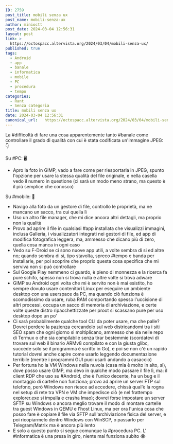 ```yaml
---
ID: 2759
post_title: mobili senza ux
post_name: mobili-senza-ux
author: minioctt
post_date: 2024-03-04 12:56:31
layout: post
link: >
  https://octospacc.altervista.org/2024/03/04/mobili-senza-ux/
published: true
tags:
  - Android
  - app
  - banale
  - informatica
  - mobile
  - PC
  - procedura
  - tempo
categories:
  - Rant
  - Senza categoria
title: mobili senza ux
date: 2024-03-04 12:56:31
canonical_url:   https://octospacc.altervista.org/2024/03/04/mobili-senza-ux/
---
```

<!-- wp:paragraph -->
<p>La #difficoltà di fare una cosa apparentemente tanto #banale come controllare il grado di qualità con cui è stata codificata un'immagine JPEG: 👇</p>
<!-- /wp:paragraph -->

<!-- wp:paragraph -->
<p>Su #PC: 🖥️</p>
<!-- /wp:paragraph -->

<!-- wp:list -->
<ul><!-- wp:list-item -->
<li>Apro la foto in GIMP, vado a fare come per riesportarla in JPEG, spunto l'opzione per usare la stessa qualità del file originale, e nella casella vedo il numero in questione (ci sarà un modo meno strano, ma questo è il più semplice che conosco)</li>
<!-- /wp:list-item --></ul>
<!-- /wp:list -->

<!-- wp:paragraph -->
<p>Su #mobile: 📱</p>
<!-- /wp:paragraph -->

<!-- wp:list -->
<ul><!-- wp:list-item -->
<li>Navigo alla foto da un gestore di file, controllo le proprietà, ma ne mancano un sacco, tra cui quella lì</li>
<!-- /wp:list-item -->

<!-- wp:list-item -->
<li>Uso un altro file manager, che mi dice ancora altri dettagli, ma proprio non la qualità</li>
<!-- /wp:list-item -->

<!-- wp:list-item -->
<li>Provo ad aprire il file in qualsiasi #app installata che visualizzi immagini, inclusa Galleria, i visualizzatori integrati nei gestori di file, ed app di modifica fotografica leggera, ma, ammesso che dicano più di zero, quella cosa manca in ogni caso</li>
<!-- /wp:list-item -->

<!-- wp:list-item -->
<li>Vedo su F-Droid se ci sono nuove app utili, a volte sembra di si ed altre no; quando sembra di si, tipo stavolta, spreco #tempo e banda per installarle, per poi scoprire che proprio questa cosa specifica che mi serviva non si può controllare</li>
<!-- /wp:list-item -->

<!-- wp:list-item -->
<li>Sul Google Play nemmeno ci guardo, è pieno di monnezza e la ricerca fa pure schifo, spesso non si trova nulla e altre volte si trova adware</li>
<!-- /wp:list-item -->

<!-- wp:list-item -->
<li>GIMP su Android ogni volta che mi è servito non è mai esistito, ho sempre dovuto usare contenitori Linux per eseguire un ambiente desktop con una userspace da PC, ma quando ciò funziona è scomodissimo da usare, ruba RAM comportando spesso l'uccisione di altri processi, occupa un sacco di memoria di archiviazione, e certe volte queste distro ripacchettizzate per proot si scassano pure per uso desktop dopo un po'</li>
<!-- /wp:list-item -->

<!-- wp:list-item -->
<li>Ci sarà probabilmente qualche tool CLI da poter usare, ma che palle? Dovrei perdere la pazienza cercandolo sul web districandomi tra i siti SEO spam che ogni giorno si moltiplicano, ammesso che sia nelle repo di Termux o che sia compilabile senza tirar bestemmie (scordatevi di trovare sul web il binario ARMv8 compilato e con la giusta glibc, succede solo se il programma è scritto in Go), e poi se non c'è un rapido tutorial dovrei anche capire come usarlo leggendo documentazione terribile (mentre i programmi GUI puoi usarli andando a casaccio)</li>
<!-- /wp:list-item -->

<!-- wp:list-item -->
<li>Per fortuna ho la VM Windows nella nuvola (casa mia è molto in alto, si), dove posso usare GIMP, ma devo in qualche modo passare il file lì, ma: il client RDP che uso su #Android, che è l'unico decente, ha un bug e il montaggio di cartelle non funziona; provo ad aprire un server FTP sul telefono, però Windows non riesce ad accedere, chissà qual'è la rogna nel setup di rete tra VPN e VM che impedisce ciò (e nel frattempo explorer.exe si impalla e crasha lmao); dovrei forse impostare un server SFTP su Windows o ancora meglio trovare il modo di montare cartelle tra guest Windows in QEMU e l'host Linux, ma per ora l'unica cosa che posso fare è copiare il file via SFTP sull'archiviazione fisica del server, e poi ricopiarmelo dentro Windows con WinSCP, o passarlo per Telegram/Matrix ma è ancora più lento</li>
<!-- /wp:list-item -->

<!-- wp:list-item -->
<li>E solo a questo punto si segue comunque la #procedura PC. L' #informatica è una presa in giro, niente mai funziona subito 😭</li>
<!-- /wp:list-item --></ul>
<!-- /wp:list -->
